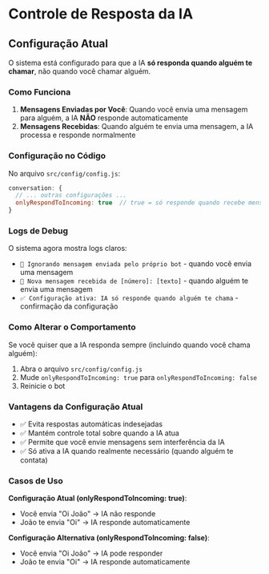 # Controle de Resposta da IA

## Configuração Atual

O sistema está configurado para que a IA **só responda quando alguém te chamar**, não quando você chamar alguém.

### Como Funciona

1. **Mensagens Enviadas por Você**: Quando você envia uma mensagem para alguém, a IA **NÃO** responde automaticamente
2. **Mensagens Recebidas**: Quando alguém te envia uma mensagem, a IA processa e responde normalmente

### Configuração no Código

No arquivo `src/config/config.js`:

```javascript
conversation: {
  // ... outras configurações ...
  onlyRespondToIncoming: true  // true = só responde quando recebe mensagem
}
```

### Logs de Debug

O sistema agora mostra logs claros:

- `🚫 Ignorando mensagem enviada pelo próprio bot` - quando você envia uma mensagem
- `📱 Nova mensagem recebida de [número]: [texto]` - quando alguém te envia uma mensagem
- `✅ Configuração ativa: IA só responde quando alguém te chama` - confirmação da configuração

### Como Alterar o Comportamento

Se você quiser que a IA responda sempre (incluindo quando você chama alguém):

1. Abra o arquivo `src/config/config.js`
2. Mude `onlyRespondToIncoming: true` para `onlyRespondToIncoming: false`
3. Reinicie o bot

### Vantagens da Configuração Atual

- ✅ Evita respostas automáticas indesejadas
- ✅ Mantém controle total sobre quando a IA atua
- ✅ Permite que você envie mensagens sem interferência da IA
- ✅ Só ativa a IA quando realmente necessário (quando alguém te contata)

### Casos de Uso

**Configuração Atual (onlyRespondToIncoming: true)**:
- Você envia "Oi João" → IA não responde
- João te envia "Oi" → IA responde automaticamente

**Configuração Alternativa (onlyRespondToIncoming: false)**:
- Você envia "Oi João" → IA pode responder
- João te envia "Oi" → IA responde automaticamente
